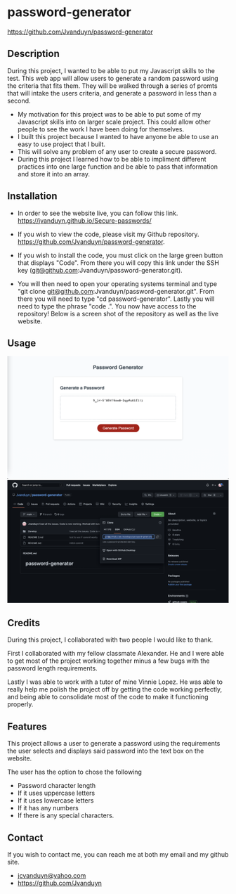 # password-generator

https://github.com/Jvanduyn/password-generator

## Description

During this project, I wanted to be able to put my Javascript skills to the test. This web app will allow users to generate a random password using the criteria that fits them. They will be walked through a series of promts that will intake the users criteria, and generate a password in less than a second. 

- My motivation for this project was to be able to put some of my Javascript skills into on larger scale project. This could allow other people to see the work I have been doing for themselves. 
- I built this project because I wanted to have anyone be able to use an easy to use project that I built. 
- This will solve any problem of any user to create a secure password.
- During this project I learned how to be able to impliment different practices into one large function and be able to pass that information and store it into an array. 

## Installation

- In order to see the website live, you can follow this link. https://jvanduyn.github.io/Secure-passwords/

- If you wish to view the code, please visit my Github repository. https://github.com/Jvanduyn/password-generator. 

- If you wish to install the code, you must click on the large green button that displays "Code". From there you will copy this link under the SSH key (git@github.com:Jvanduyn/password-generator.git).

- You will then need to open your operating systems terminal and type "git clone git@github.com:Jvanduyn/password-generator.git". From there you will need to type "cd password-generator". Lastly you will need to type the phrase "code .". You now have access to the repository! Below is a screen shot of the repository as well as the live website. 

## Usage

![alt text](./assets/website.png)
![alt text](./assets/github.png)

## Credits

During this project, I collaborated with two people I would like to thank. 

First I collaborated with my fellow classmate Alexander. He and I were able to get most of the project working together minus a few bugs with the password length requirements.

Lastly I was able to work with a tutor of mine Vinnie Lopez. He was able to really help me polish the project off by getting the code working perfectly, and being able to consolidate most of the code to make it functioning properly.

## Features

This project allows a user to generate a password using the requirements the user selects and displays said password into the text box on the website. 

The user has the option to chose the following 
- Password character length
- If it uses uppercase letters
- If it uses lowercase letters
- If it has any numbers
- If there is any special characters. 

## Contact
If you wish to contact me, you can reach me at both my email and my github site. 
- jcvanduyn@yahoo.com
- https://github.com/Jvanduyn